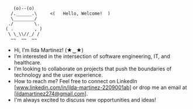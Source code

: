 ```         
   (o)--(o)
  /.______.\     <(   Hello, Welcome!  )
  \________/
 ./        \.
( .        , )
 \ \_\\//_/ /
  ~~  ~~  ~~
``` 




-  Hi, I’m Ilda Martinez! (★‿★) 
-  I’m interested in the intersection of software engineering, IT, and healthcare.
-  I’m looking to collaborate on  projects that push the boundaries of technology and the user experience.
-  How to reach me? Feel free to connect on LinkedIn [www.linkedin.com/in/ilda-martinez-2209001ab] or drop me an email at [ildamartinez274@gmail.com].
-  I'm always excited to discuss new opportunities and ideas!

<!---
Ilda16/Ilda16 is a ✨ special ✨ repository because its `README.md` (this file) appears on your GitHub profile.
You can click the Preview link to take a look at your changes.
--->
